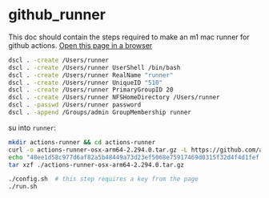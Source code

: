 # github_runner

This doc should contain the steps required to make an m1 mac runner for github actions. [Open this page in a browser](https://github.com/jpetrucciani/nix/settings/actions/runners/new?arch=arm64&os=osx)

```bash
dscl . -create /Users/runner
dscl . -create /Users/runner UserShell /bin/bash
dscl . -create /Users/runner RealName "runner"
dscl . -create /Users/runner UniqueID "510"
dscl . -create /Users/runner PrimaryGroupID 20
dscl . -create /Users/runner NFSHomeDirectory /Users/runner
dscl . -passwd /Users/runner password
dscl . -append /Groups/admin GroupMembership runner
```

su into `runner`:

```bash
mkdir actions-runner && cd actions-runner
curl -o actions-runner-osx-arm64-2.294.0.tar.gz -L https://github.com/actions/runner/releases/download/v2.294.0/actions-runner-osx-arm64-2.294.0.tar.gz
echo "48ee1d58c977d6af82a5b48449a73d23ef5068e75917469d0315f32d4f4d1fef  actions-runner-osx-arm64-2.294.0.tar.gz" | shasum -a 256 -c
tar xzf ./actions-runner-osx-arm64-2.294.0.tar.gz

./config.sh  # this step requires a key from the page
./run.sh
```
